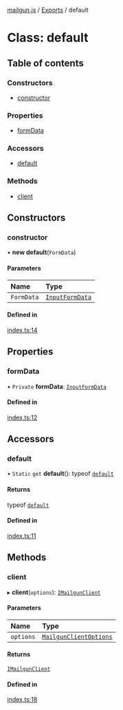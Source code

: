 [mailgun.js](../README.md) / [Exports](../modules.md) / default

# Class: default

## Table of contents

### Constructors

- [constructor](default.md#constructor)

### Properties

- [formData](default.md#formdata)

### Accessors

- [default](default.md#default)

### Methods

- [client](default.md#client)

## Constructors

### constructor

• **new default**(`FormData`)

#### Parameters

| Name | Type |
| :------ | :------ |
| `FormData` | [`InputFormData`](../modules.md#inputformdata) |

#### Defined in

[index.ts:14](https://github.com/mailgun/mailgun.js/blob/97f6852/lib/index.ts#L14)

## Properties

### formData

• `Private` **formData**: [`InputFormData`](../modules.md#inputformdata)

#### Defined in

[index.ts:12](https://github.com/mailgun/mailgun.js/blob/97f6852/lib/index.ts#L12)

## Accessors

### default

• `Static` `get` **default**(): typeof [`default`](default.md)

#### Returns

typeof [`default`](default.md)

#### Defined in

[index.ts:11](https://github.com/mailgun/mailgun.js/blob/97f6852/lib/index.ts#L11)

## Methods

### client

▸ **client**(`options`): [`IMailgunClient`](../interfaces/Interfaces.IMailgunClient.md)

#### Parameters

| Name | Type |
| :------ | :------ |
| `options` | [`MailgunClientOptions`](../modules.md#mailgunclientoptions) |

#### Returns

[`IMailgunClient`](../interfaces/Interfaces.IMailgunClient.md)

#### Defined in

[index.ts:18](https://github.com/mailgun/mailgun.js/blob/97f6852/lib/index.ts#L18)
